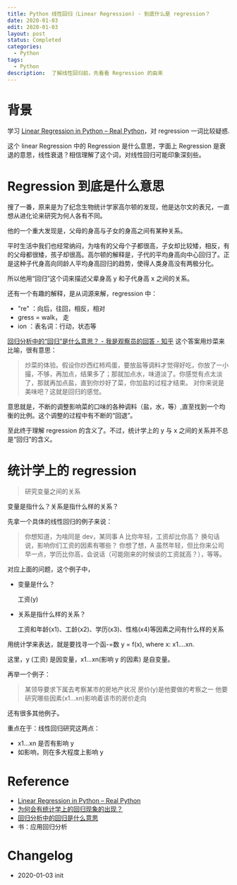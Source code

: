 ```yaml
---
title: Python 线性回归（Linear Regression) - 到底什么是 regression？
date: 2020-01-03
edit: 2020-01-03
layout: post
status: Completed
categories:
  - Python
tags:
  - Python
description:  了解线性回归前，先看看 Regression 的由来
---
```


# 背景

学习 [Linear Regression in Python – Real Python](https://realpython.com/linear-regression-in-python/)，对 regression 一词比较疑惑.

这个 linear Regression 中的 Regression 是什么意思，字面上 Regression 是衰退的意思，线性衰退？相信理解了这个词，对线性回归可能印象深刻些。

# Regression 到底是什么意思

搜了一番，原来是为了纪念生物统计学家高尔顿的发现，他是达尔文的表兄，一直想从进化论来研究为何人各有不同。

他的一个重大发现是，父母的身高与子女的身高之间有某种关系。

平时生活中我们也经常纳闷，为啥有的父母个子都很高，子女却比较矮，相反，有的父母都很矮，孩子却很高。高尔顿的解释是，子代的平均身高向中心回归了。正是这种子代身高向同龄人平均身高回归的趋势，使得人类身高没有两极分化。

所以他用“回归”这个词来描述父辈身高 y 和子代身高 x 之间的关系。

还有一个有趣的解释，是从词源来解，regression 中：
-  "re" ：向后，往回，相反，相对
-  gress = walk， 走
-  ion ：表名词：行动，状态等

[回归分析中的“回归”是什么意思？ - 我是观察员的回答 - 知乎](https://www.zhihu.com/question/30123729/answer/205476) 这个答案用炒菜来比喻，很有意思：

> 炒菜的体验。假设你炒西红柿鸡蛋，要放盐等调料才觉得好吃，你放了一小撮，不够，再加点，结果多了；那就加点水，味道淡了。你感觉有点太淡了，那就再加点盐，直到你炒好了菜，你加盐的过程才结束。 对你来说是美味吧？这就是回归的感觉。

意思就是，不断的调整影响菜的口味的各种调料（盐，水，等）,直至找到一个均衡的比例。这个调整的过程中有不断的“回退”。

至此终于理解 regression 的含义了。不过，统计学上的 y 与 x 之间的关系并不总是“回归”的含义。

# 统计学上的 regression
> 研究变量之间的关系

变量是指什么？关系是指什么样的关系？

先拿一个具体的线性回归的例子来说：

> 你想知道，为啥同是 dev，某同事 A 比你年轻，工资却比你高？
> 换句话说，影响你们工资的因素有哪些？
> 你想了想，A 虽然年轻，但比你来公司早一点，学历比你高，会说话（可能刚来的时候谈的工资就高？），等等。

对应上面的问题，这个例子中，

- 变量是什么？ 
  
  工资(y)

- 关系是指什么样的关系？

  工资和年龄(x1)、工龄(x2)、学历(x3)、性格(x4)等因素之间有什么样的关系

用统计学来表达，就是要找寻一个函-=数 y = f(x), where x: x1....xn.

这里，y (工资) 是因变量，x1...xn(影响 y 的因素) 是自变量。

再举一个例子：

> 某领导要求下属去考察某市的房地产状况
> 房价(y)是他要做的考察之一
> 他要研究哪些因素(x1...xn)影响着该市的房价走向

还有很多其他例子。

重点在于：线性回归研究这两点：

- x1...xn 是否有影响 y
- 如影响，则在多大程度上影响 y


# Reference

- [Linear Regression in Python – Real Python](https://realpython.com/linear-regression-in-python/)
- [为何会有统计学上的回归现象的出现？](https://www.zhihu.com/question/20483629)
- [回归分析中的回归是什么意思](https://www.zhihu.com/question/30123729?sort=created)
- 书：应用回归分析

# Changelog
- 2020-01-03 init